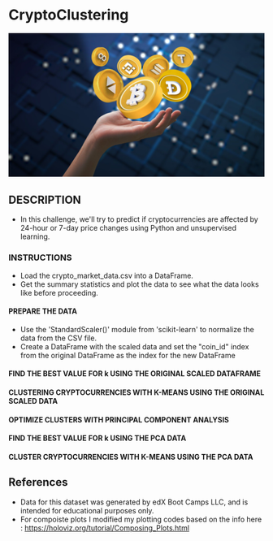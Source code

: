 # CryptoClustering

![Alt Text](./Resources/crypto.png)

## DESCRIPTION
- In this challenge, we'll try to predict if cryptocurrencies are affected by 24-hour or 7-day price changes using Python and unsupervised learning.

### INSTRUCTIONS 
- Load the crypto_market_data.csv into a DataFrame.
- Get the summary statistics and plot the data to see what the data looks like before proceeding.

#### PREPARE THE DATA
- Use the 'StandardScaler()' module from 'scikit-learn' to normalize the data from the CSV file.
- Create a DataFrame with the scaled data and set the "coin_id" index from the original DataFrame as the index for the new DataFrame

#### FIND THE BEST VALUE FOR k USING THE ORIGINAL SCALED DATAFRAME 

#### CLUSTERING CRYPTOCURRENCIES WITH K-MEANS USING THE ORIGINAL SCALED DATA

#### OPTIMIZE CLUSTERS WITH PRINCIPAL COMPONENT ANALYSIS

#### FIND THE BEST VALUE FOR k USING THE PCA DATA

#### CLUSTER CRYPTOCURRENCIES WITH K-MEANS USING THE PCA DATA




## References
 - Data for this dataset was generated by edX Boot Camps LLC, and is intended for educational purposes only.
 - For compoiste plots I modified my plotting codes based on the info here : 
 https://holoviz.org/tutorial/Composing_Plots.html 
